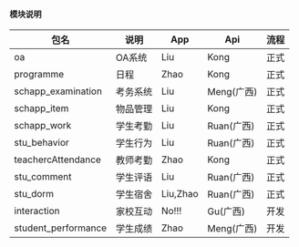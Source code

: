 #### 模块说明
包名|说明|App|Api|流程
-|-|-|-|-
oa|OA系统|Liu|Kong|正式
programme|日程|Zhao|Kong|正式
schapp_examination|考务系统|Liu|Meng(广西)|正式
schapp_item|物品管理|Liu|Kong|正式
schapp_work|学生考勤|Liu|Ruan(广西)|正式
stu_behavior|学生行为|Liu|Ruan(广西)|正式
teachercAttendance|教师考勤|Zhao|Kong|正式
stu_comment|学生评语|Liu|Ruan(广西)|正式
stu_dorm|学生宿舍|Liu,Zhao|Ruan(广西)|正式
interaction|家校互动|No!!!|Gu(广西)|开发
student_performance|学生成绩|Zhao|Meng(广西)|开发 <!-- 有滑动列表切换丢失的解决方法 index.html--> 